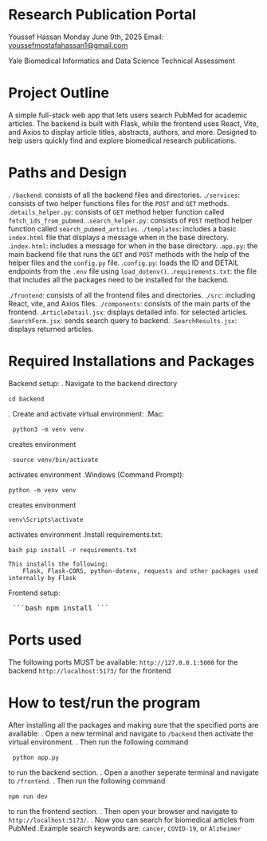 # Research Publication Portal

Youssef Hassan
Monday June 9th, 2025
Email: youssefmostafahassan1@gmail.com

Yale Biomedical Informatics and Data Science
Technical Assessment


# Project Outline

A simple full-stack web app that lets users search PubMed for academic articles. The backend is built with Flask, while the frontend uses React, Vite, and Axios to display article titles, abstracts, authors, and more. Designed to help users quickly find and explore biomedical research publications.


# Paths and Design

. `/backend`: consists of all the backend files and directories.
    .`/services`: consists of two helper functions files for the `POST` and `GET` methods.
        .`details_helper.py`: consists of `GET` method helper function called `fetch_ids_from_pubmed`.
        .`search_helper.py`: consists of `POST` method helper function called `search_pubmed_articles`.
    .`/templates`: includes a basic `index.html` file that displays a message when in the base directory.
        .`index.html`: includes a message for when in the base directory.
    .`app.py`: the main backend file that runs the `GET` and `POST` methods with the help of the helper files and the `config.py` file.
    .`config.py`: loads the ID and DETAIL endpoints from the `.env` file using `load_dotenv()`.
    .`requirements.txt`: the file that includes all the packages need to be installed for the backend.

.`/frontend`: consists of all the frontend files and directories.
    .`/src`: including React, vite, and Axios files.
        .`/components`: consists of the main parts of the frontend.
            .`ArticleDetail.jsx`: displays detailed info. for selected articles.
            .`SearchForm.jsx`: sends search query to backend.
            .`SearchResults.jsx`: displays returned articles.


# Required Installations and Packages

Backend setup:
    . Navigate to the backend directory
        <pre> ```cd backend ``` </pre>
    . Create and activate virtual environment:
        .Mac:
            <pre> ```python3 -m venv venv ``` </pre> creates environment
            <pre> ```source venv/bin/activate ```</pre> activates environment
        .Windows (Command Prompt):
            <pre> ```python -m venv venv ``` </pre> creates environment
            <pre> ```venv\Scripts\activate```</pre> activates environment
    .Install requirements.txt:
            <pre> ```bash pip install -r requirements.txt ``` </pre>

    This installs the following:
        Flask, Flask-CORS, python-dotenv, requests and other packages used internally by Flask

Frontend setup:
<pre> ```bash npm install ``` </pre>


# Ports used

The following ports MUST be available:
    `http://127.0.0.1:5000` for the backend
    `http://localhost:5173/` for the frontend
    

# How to test/run the program

After installing all the packages and making sure that the specified ports are available:
    . Open a new terminal and navigate to `/backend` then activate the virtual environment.
    . Then run the following command <pre> ```python app.py``` </pre> to run the backend section.
    . Open a another seperate terminal and navigate to `/frontend`.
    . Then run the following command <pre> ```npm run dev``` </pre> to run the frontend section.
    . Then open your browser and navigate to `http://localhost:5173/`.
    . Now you can search for biomedical articles from PubMed
    .Example search keywords are: `cancer`, `COVID-19`, or `Alzheimer`












